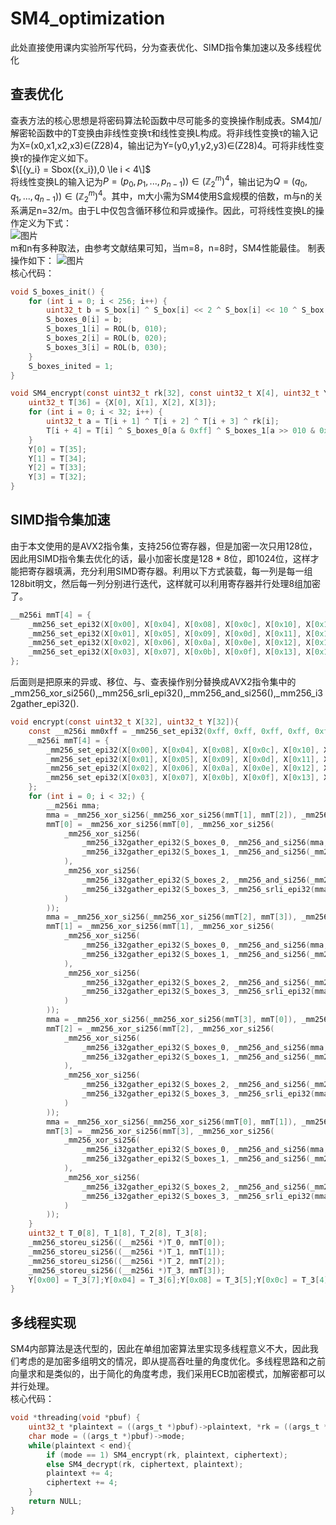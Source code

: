 # SM4_optimization
此处直接使用课内实验所写代码，分为查表优化、SIMD指令集加速以及多线程优化
## 查表优化
查表方法的核心思想是将密码算法轮函数中尽可能多的变换操作制成表。SM4加/解密轮函数中的T变换由非线性变换τ和线性变换L构成。将非线性变换τ的输入记为X=(x0,x1,x2,x3)$\in$(Z28)4，输出记为Y=(y0,y1,y2,y3)$\in$(Z28)4。可将非线性变换$\tau$的操作定义如下。  
$\[{y_i} = Sbox({x_i}),0 \le i < 4\]$  
将线性变换L的输入记为$P=(p_0,p_1,...,p_{n-1}))\in (\mathbb{Z}_{2}^{m})^4$，输出记为$Q=(q_0,q_1,...,q_{n-1}))\in(\mathbb{Z}_{2}^{m})^4$。其中，m大小需为SM4使用S盒规模的倍数，m与n的关系满足n=32/m。由于L中仅包含循环移位和异或操作。因此，可将线性变换L的操作定义为下式：  
![图片](https://user-images.githubusercontent.com/105708747/179983581-7ab5a485-97be-4055-925e-467a58d3d6fa.png)  
m和n有多种取法，由参考文献结果可知，当m=8，n=8时，SM4性能最佳。
制表操作如下：
![图片](https://user-images.githubusercontent.com/105708747/179983798-ab5aee79-c42e-4165-9f0b-5904e3e6d71b.png)  
核心代码：  
```c
void S_boxes_init() {
    for (int i = 0; i < 256; i++) {
        uint32_t b = S_box[i] ^ S_box[i] << 2 ^ S_box[i] << 10 ^ S_box[i] << 18 ^ S_box[i] << 24;
        S_boxes_0[i] = b;
        S_boxes_1[i] = ROL(b, 010);
        S_boxes_2[i] = ROL(b, 020);
        S_boxes_3[i] = ROL(b, 030);
    }
    S_boxes_inited = 1;
}
```
```c
void SM4_encrypt(const uint32_t rk[32], const uint32_t X[4], uint32_t Y[4]) {
	uint32_t T[36] = {X[0], X[1], X[2], X[3]};
	for (int i = 0; i < 32; i++) {
		uint32_t a = T[i + 1] ^ T[i + 2] ^ T[i + 3] ^ rk[i];
		T[i + 4] = T[i] ^ S_boxes_0[a & 0xff] ^ S_boxes_1[a >> 010 & 0xff] ^ S_boxes_2[a >> 020 & 0xff] ^ S_boxes_3[a >> 030 & 0xff];
	}
	Y[0] = T[35];
	Y[1] = T[34];
	Y[2] = T[33];
	Y[3] = T[32];
}
```
## SIMD指令集加速
由于本文使用的是AVX2指令集，支持256位寄存器，但是加密一次只用128位，因此用SIMD指令集去优化的话，最小加密长度是128 * 8位，即1024位，这样才能把寄存器填满，充分利用SIMD寄存器。利用以下方式装载，每一列是每一组128bit明文，然后每一列分别进行迭代，这样就可以利用寄存器并行处理8组加密了。
```c
__m256i mmT[4] = {
	_mm256_set_epi32(X[0x00], X[0x04], X[0x08], X[0x0c], X[0x10], X[0x14], X[0x18], X[0x1c]),
	_mm256_set_epi32(X[0x01], X[0x05], X[0x09], X[0x0d], X[0x11], X[0x15], X[0x19], X[0x1d]),
	_mm256_set_epi32(X[0x02], X[0x06], X[0x0a], X[0x0e], X[0x12], X[0x16], X[0x1a], X[0x1e]),
	_mm256_set_epi32(X[0x03], X[0x07], X[0x0b], X[0x0f], X[0x13], X[0x17], X[0x1b], X[0x1f]),
};
```
后面则是把原来的异或、移位、与、查表操作别分替换成AVX2指令集中的$\_$mm256$\_$xor$\_$si256(),$\_$mm256$\_$srli$\_$epi32(),$\_$mm256$\_$and$\_$si256(),$\_$mm256$\_$i32gather$\_$epi32().  
```c
void encrypt(const uint32_t X[32], uint32_t Y[32]){
    const __m256i mm0xff = _mm256_set_epi32(0xff, 0xff, 0xff, 0xff, 0xff, 0xff, 0xff, 0xff);
    __m256i mmT[4] = {
        _mm256_set_epi32(X[0x00], X[0x04], X[0x08], X[0x0c], X[0x10], X[0x14], X[0x18], X[0x1c]),
        _mm256_set_epi32(X[0x01], X[0x05], X[0x09], X[0x0d], X[0x11], X[0x15], X[0x19], X[0x1d]),
        _mm256_set_epi32(X[0x02], X[0x06], X[0x0a], X[0x0e], X[0x12], X[0x16], X[0x1a], X[0x1e]),
        _mm256_set_epi32(X[0x03], X[0x07], X[0x0b], X[0x0f], X[0x13], X[0x17], X[0x1b], X[0x1f]),
    };
    for (int i = 0; i < 32;) {
        __m256i mma;
        mma = _mm256_xor_si256(_mm256_xor_si256(mmT[1], mmT[2]), _mm256_xor_si256(mmT[3], mmrk[i++]));
        mmT[0] = _mm256_xor_si256(mmT[0], _mm256_xor_si256(
            _mm256_xor_si256(
                _mm256_i32gather_epi32(S_boxes_0, _mm256_and_si256(mma, mm0xff), 4),
                _mm256_i32gather_epi32(S_boxes_1, _mm256_and_si256(_mm256_srli_epi32(mma, 010), mm0xff), 4)
            ),
            _mm256_xor_si256(
                _mm256_i32gather_epi32(S_boxes_2, _mm256_and_si256(_mm256_srli_epi32(mma, 020), mm0xff), 4),
                _mm256_i32gather_epi32(S_boxes_3, _mm256_srli_epi32(mma, 030), 4)
            )
        ));
        mma = _mm256_xor_si256(_mm256_xor_si256(mmT[2], mmT[3]), _mm256_xor_si256(mmT[0], mmrk[i++]));
        mmT[1] = _mm256_xor_si256(mmT[1], _mm256_xor_si256(
            _mm256_xor_si256(
                _mm256_i32gather_epi32(S_boxes_0, _mm256_and_si256(mma, mm0xff), 4),
                _mm256_i32gather_epi32(S_boxes_1, _mm256_and_si256(_mm256_srli_epi32(mma, 010), mm0xff), 4)
            ),
            _mm256_xor_si256(
                _mm256_i32gather_epi32(S_boxes_2, _mm256_and_si256(_mm256_srli_epi32(mma, 020), mm0xff), 4),
                _mm256_i32gather_epi32(S_boxes_3, _mm256_srli_epi32(mma, 030), 4)
            )
        ));
        mma = _mm256_xor_si256(_mm256_xor_si256(mmT[3], mmT[0]), _mm256_xor_si256(mmT[1], mmrk[i++]));
        mmT[2] = _mm256_xor_si256(mmT[2], _mm256_xor_si256(
            _mm256_xor_si256(
                _mm256_i32gather_epi32(S_boxes_0, _mm256_and_si256(mma, mm0xff), 4),
                _mm256_i32gather_epi32(S_boxes_1, _mm256_and_si256(_mm256_srli_epi32(mma, 010), mm0xff), 4)
            ),
            _mm256_xor_si256(
                _mm256_i32gather_epi32(S_boxes_2, _mm256_and_si256(_mm256_srli_epi32(mma, 020), mm0xff), 4),
                _mm256_i32gather_epi32(S_boxes_3, _mm256_srli_epi32(mma, 030), 4)
            )
        ));
        mma = _mm256_xor_si256(_mm256_xor_si256(mmT[0], mmT[1]), _mm256_xor_si256(mmT[2], mmrk[i++]));
        mmT[3] = _mm256_xor_si256(mmT[3], _mm256_xor_si256(
            _mm256_xor_si256(
                _mm256_i32gather_epi32(S_boxes_0, _mm256_and_si256(mma, mm0xff), 4),
                _mm256_i32gather_epi32(S_boxes_1, _mm256_and_si256(_mm256_srli_epi32(mma, 010), mm0xff), 4)
            ),
            _mm256_xor_si256(
                _mm256_i32gather_epi32(S_boxes_2, _mm256_and_si256(_mm256_srli_epi32(mma, 020), mm0xff), 4),
                _mm256_i32gather_epi32(S_boxes_3, _mm256_srli_epi32(mma, 030), 4)
            )
        ));
    }
    uint32_t T_0[8], T_1[8], T_2[8], T_3[8];
    _mm256_storeu_si256((__m256i *)T_0, mmT[0]);
    _mm256_storeu_si256((__m256i *)T_1, mmT[1]);
    _mm256_storeu_si256((__m256i *)T_2, mmT[2]);
    _mm256_storeu_si256((__m256i *)T_3, mmT[3]);
    Y[0x00] = T_3[7];Y[0x04] = T_3[6];Y[0x08] = T_3[5];Y[0x0c] = T_3[4];Y[0x10] = T_3[3];Y[0x14] = T_3[2]; Y[0x18] = T_3[1];Y[0x1c] = T_3[0];Y[0x01] = T_2[7];Y[0x05] = T_2[6];Y[0x09] = T_2[5];Y[0x0d] = T_2[4];Y[0x11] = T_2[3];Y[0x15] = T_2[2];Y[0x19] = T_2[1]; Y[0x1d] = T_2[0];Y[0x02] = T_1[7];Y[0x06] = T_1[6]; Y[0x0a] = T_1[5];Y[0x0e] = T_1[4];Y[0x12] = T_1[3];Y[0x16] = T_1[2]; Y[0x1a] = T_1[1]; Y[0x1e] = T_1[0];Y[0x03] = T_0[7];Y[0x07] = T_0[6];Y[0x0b] = T_0[5];Y[0x0f] = T_0[4];Y[0x13] = T_0[3]; Y[0x17] = T_0[2];Y[0x1b] = T_0[1];Y[0x1f] = T_0[0];
}
```
## 多线程实现
SM4内部算法是迭代型的，因此在单组加密算法里实现多线程意义不大，因此我们考虑的是加密多组明文的情况，即从提高吞吐量的角度优化。多线程思路和之前向量求和是类似的，出于简化的角度考虑，我们采用ECB加密模式，加解密都可以并行处理。  
核心代码：
```c
void *threading(void *pbuf) {
	uint32_t *plaintext = ((args_t *)pbuf)->plaintext, *rk = ((args_t *)pbuf)->rk, *ciphertext = ((args_t *)pbuf)->ciphertext, *end = ((args_t *)pbuf)->end;
	char mode = ((args_t *)pbuf)->mode;
	while(plaintext < end){
		if (mode == 1) SM4_encrypt(rk, plaintext, ciphertext);
		else SM4_decrypt(rk, ciphertext, plaintext);
		plaintext += 4;
		ciphertext += 4;
	}
	return NULL;
}
```
